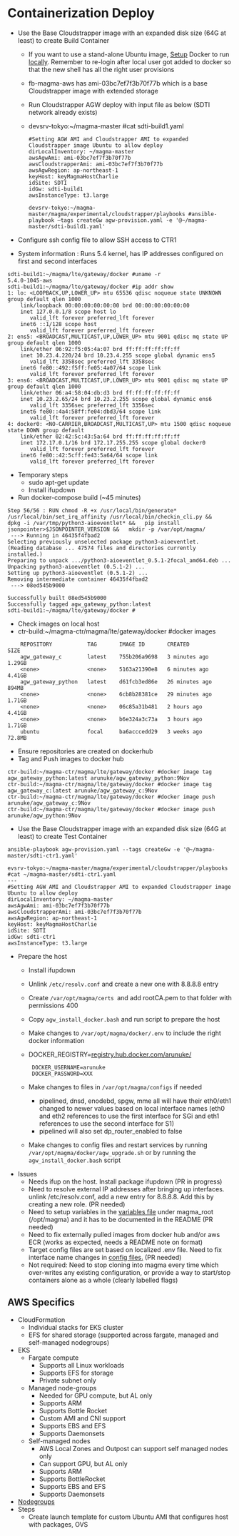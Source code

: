 # Containerization Deploy

* Use the Base Cloudstrapper image with an expanded disk size (64G at least) to create Build Container
    * If you want to use a stand-alone Ubuntu image, [Setup](https://docs.docker.com/engine/install/ubuntu/) Docker to run [locally](https://forums.docker.com/t/couldnt-connect-to-docker-daemon-at-http-docker-localhost-is-it-running/87257). Remember to re-login after local user got added to docker so that the new shell has all the right user provisions
    * fb-magma-aws has ami-03bc7ef7f3b70f77b which is a base Cloudstrapper image with extended storage
    * Run Cloudstrapper AGW deploy with input file as below (SDTI network already exists)
    * devsrv-tokyo:~/magma-master #cat sdti-build1.yaml

        ```
        #Setting AGW AMI and Cloudstrapper AMI to expanded Cloudstrapper image Ubuntu to allow deploy
        dirLocalInventory: ~/magma-master
        awsAgwAmi: ami-03bc7ef7f3b70f77b
        awsCloudstrapperAmi: ami-03bc7ef7f3b70f77b
        awsAgwRegion: ap-northeast-1
        keyHost: keyMagmaHostCharlie
        idSite: SDTI
        idGw: sdti-build1
        awsInstanceType: t3.large
        
        devsrv-tokyo:~/magma-master/magma/experimental/cloudstrapper/playbooks #ansible-playbook —tags createGw agw-provision.yaml -e '@~/magma-master/sdti-build1.yaml'
        ```

* Configure ssh config file to allow SSH access to CTR1
* System information : Runs 5.4 kernel, has IP addresses configured on first and second interfaces

```
sdti-build1:~/magma/lte/gateway/docker #uname -r
5.4.0-1045-aws
sdti-build1:~/magma/lte/gateway/docker #ip addr show
1: lo: <LOOPBACK,UP,LOWER_UP> mtu 65536 qdisc noqueue state UNKNOWN group default qlen 1000
    link/loopback 00:00:00:00:00:00 brd 00:00:00:00:00:00
    inet 127.0.0.1/8 scope host lo
       valid_lft forever preferred_lft forever
    inet6 ::1/128 scope host
       valid_lft forever preferred_lft forever
2: ens5: <BROADCAST,MULTICAST,UP,LOWER_UP> mtu 9001 qdisc mq state UP group default qlen 1000
    link/ether 06:92:f5:05:4a:07 brd ff:ff:ff:ff:ff:ff
    inet 10.23.4.220/24 brd 10.23.4.255 scope global dynamic ens5
       valid_lft 3358sec preferred_lft 3358sec
    inet6 fe80::492:f5ff:fe05:4a07/64 scope link
       valid_lft forever preferred_lft forever
3: ens6: <BROADCAST,MULTICAST,UP,LOWER_UP> mtu 9001 qdisc mq state UP group default qlen 1000
    link/ether 06:a4:58:04:db:d3 brd ff:ff:ff:ff:ff:ff
    inet 10.23.2.65/24 brd 10.23.2.255 scope global dynamic ens6
       valid_lft 3356sec preferred_lft 3356sec
    inet6 fe80::4a4:58ff:fe04:dbd3/64 scope link
       valid_lft forever preferred_lft forever
4: docker0: <NO-CARRIER,BROADCAST,MULTICAST,UP> mtu 1500 qdisc noqueue state DOWN group default
    link/ether 02:42:5c:43:5a:64 brd ff:ff:ff:ff:ff:ff
    inet 172.17.0.1/16 brd 172.17.255.255 scope global docker0
       valid_lft forever preferred_lft forever
    inet6 fe80::42:5cff:fe43:5a64/64 scope link
       valid_lft forever preferred_lft forever
```


* Temporary steps
    * sudo apt-get update
    * Install ifupdown
* Run docker-compose build (~45 minutes)

```
Step 56/56 : RUN chmod -R +x /usr/local/bin/generate* /usr/local/bin/set_irq_affinity /usr/local/bin/checkin_cli.py &&   dpkg -i /var/tmp/python3-aioeventlet* &&   pip install jsonpointer>$JSONPOINTER_VERSION &&   mkdir -p /var/opt/magma/
 ---> Running in 46435f4fbad2
Selecting previously unselected package python3-aioeventlet.
(Reading database ... 47574 files and directories currently installed.)
Preparing to unpack .../python3-aioeventlet_0.5.1-2focal_amd64.deb ...
Unpacking python3-aioeventlet (0.5.1-2) ...
Setting up python3-aioeventlet (0.5.1-2) ...
Removing intermediate container 46435f4fbad2
 ---> 08ed545b9000

Successfully built 08ed545b9000
Successfully tagged agw_gateway_python:latest
sdti-build1:~/magma/lte/gateway/docker #
```
* Check images on local host
* ctr-build:~/magma-ctr/magma/lte/gateway/docker #docker images

```
    REPOSITORY           TAG       IMAGE ID       CREATED          SIZE
    agw_gateway_c        latest    755b206a9698   3 minutes ago    1.29GB
    <none>               <none>    5163a21390e8   6 minutes ago    4.41GB
    agw_gateway_python   latest    d61fcb3ed86e   26 minutes ago   894MB
    <none>               <none>    6cb8b28381ce   29 minutes ago   1.71GB
    <none>               <none>    06c85a31b481   2 hours ago      4.41GB
    <none>               <none>    b6e324a3c73a   3 hours ago      1.71GB
    ubuntu               focal     ba6acccedd29   3 weeks ago      72.8MB
```

* Ensure repositories are created on dockerhub
* Tag and Push images to docker hub

```
ctr-build:~/magma-ctr/magma/lte/gateway/docker #docker image tag agw_gateway_python:latest arunuke/agw_gateway_python:9Nov
ctr-build:~/magma-ctr/magma/lte/gateway/docker #docker image tag agw_gateway_c:latest arunuke/agw_gateway_c:9Nov
ctr-build:~/magma-ctr/magma/lte/gateway/docker #docker image push arunuke/agw_gateway_c:9Nov
ctr-build:~/magma-ctr/magma/lte/gateway/docker #docker image push arunuke/agw_python:9Nov
```

* Use the Base Cloudstrapper image with an expanded disk size (64G at least) to create Test Container

```
ansible-playbook agw-provision.yaml --tags createGw -e '@~/magma-master/sdti-ctr1.yaml'

evsrv-tokyo:~/magma-master/magma/experimental/cloudstrapper/playbooks #cat ~/magma-master/sdti-ctr1.yaml
---
#Setting AGW AMI and Cloudstrapper AMI to expanded Cloudstrapper image Ubuntu to allow deploy
dirLocalInventory: ~/magma-master
awsAgwAmi: ami-03bc7ef7f3b70f77b
awsCloudstrapperAmi: ami-03bc7ef7f3b70f77b
awsAgwRegion: ap-northeast-1
keyHost: keyMagmaHostCharlie
idSite: SDTI
idGw: sdti-ctr1
awsInstanceType: t3.large
```

* Prepare the host
    * Install ifupdown
    * Unlink `/etc/resolv.conf` and create a new one with 8.8.8.8 entry
    * Create `/var/opt/magma/certs `and add rootCA.pem to that folder with permissions 400
    * Copy `agw_install_docker.bash` and run script to prepare the host
    * Make changes to `/var/opt/magma/docker/.env` to include the right docker information
    * DOCKER_REGISTRY=[registry.hub.docker.com/arunuke/](http://registry.hub.docker.com/arunuke/)

       ```
        DOCKER_USERNAME=arunuke
        DOCKER_PASSWORD=XXX
       ```

    * Make changes to files in `/var/opt/magma/configs` if needed
        * pipelined, dnsd, enodebd, spgw, mme all will have their eth0/eth1 changed to newer values based on local interface names (eth0 and eth2 references to use the first interface for SGi and eth1 references to use the second interface for S1)
        * pipelined will also set dp_router_enabled to false
    * Make changes to config files and restart services by running `/var/opt/magma/docker/agw_upgrade.sh` or by running the `agw_install_docker.bash` script
* Issues
    * Needs ifup on the host. Install package ifupdown (PR in progress)
    * Need to resolve external IP addresses after bringing up interfaces. unlink /etc/resolv.conf, add a new entry for 8.8.8.8. Add this by creating a new role. (PR needed)
    * Need to setup variables in the [variables file](https://github.com/magma/magma/tree/master/lte/gateway/deploy/roles/agw_docker/vars) under magma_root (/opt/magma) and it has to be documented in the README (PR needed)
    * Need to fix externally pulled images from docker hub and/or aws ECR (works as expected, needs a README note on format)
    * Target config files are set based on localized .env file. Need to fix interface name changes in [config files.](https://github.com/magma/magma/tree/master/lte/gateway/configs) (PR needed)
    * Not required: Need to stop cloning into magma every time which over-writes any existing configuration, or provide a way to start/stop containers alone as a whole (clearly labelled flags)

## AWS Specifics

* CloudFormation
    * Individual stacks for EKS cluster
    * EFS for shared storage (supported across fargate, managed and self-managed nodegroups)
* EKS
    * Fargate compute
        * Supports all Linux workloads
        * Supports EFS for storage
        * Private subnet only
    * Managed node-groups
        * Needed for GPU compute, but AL only
        * Supports ARM
        * Supports Bottle Rocket
        * Custom AMI and CNI support
        * Supports EBS and EFS
        * Supports Daemonsets
    * Self-managed nodes
        * AWS Local Zones and Outpost can support self managed nodes only
        * Can support GPU, but AL only
        * Supports ARM
        * Supports BottleRocket
        * Supports EBS and EFS
        * Supports Daemonsets
* [Nodegroups](https://docs.aws.amazon.com/eks/latest/userguide/eks-compute.html)
* Steps
    * Create launch template for custom Ubuntu AMI that configures host with packages, OVS
